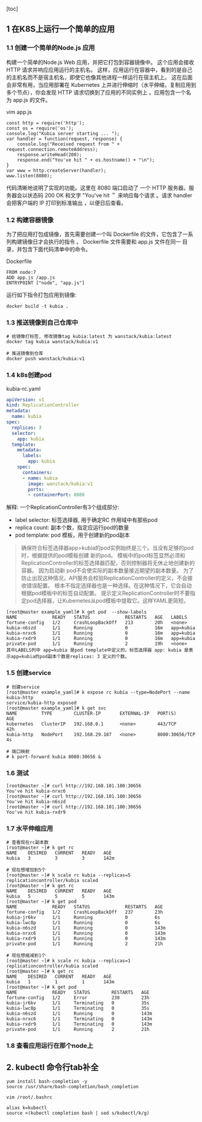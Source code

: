 [toc]
## 1 在K8S上运行一个简单的应用

### 1.1 创建一个简单的Node.js 应用
构建一个简单的Node.js Web 应用，并把它打包到容器镜像中。 
这个应用会接收 HTTP 请求并响应应用运行的主机名。
这样，应用运行在容器中，看到的是自己的主机名而不是宿主机名，即使它也像其他进程一样运行在宿主机上。 
这在后面会非常有用，当应用部署在 Kubernetes 上并进行伸缩时（水平伸缩，复制应用到多个节点），你会发现 HTTP
请求切换到了应用的不同实例上 。应用包含一个名为 app.js 的文件。

vim app.js
```shell
const http = require('http');
const os = require('os');
console.log("Kubia server starting ... ");
var handler = function(request, response) {
    console.log("Received request from " + request.connection.remoteAddress);
    response.writeHead(200);
    response.end("You've hit " + os.hostname() + "\n");
}
var www = http.createServer(handler);
www.listen(8080);
```

代码清晰地说明了实现的功能。这里在 8080 端口启动了 一个 HTTP 服务器。服务器会以状态码 200 OK 和文字 
"You've hit <hostname>＂ 来响应每个请求 。请求 handler 会把客户端的 IP 打印到标准输出 ，以便日后查看。

### 1.2 构建容器镜像
为了把应用打包成镜像，首先需要创建一个叫 Dockerfile 的文件，它包含了一系列构建镜像日才会执行的指令 。 Dockerfile 文件需要和 app.js 文件在同一 目录，并包含下面代码清单中的命令。

Dockerfile
```shell
FROM node:7
ADD app.js /app.js
ENTRYPOINT ["node", "app.js"]
```

运行如下指令打包应用到镜像:
```shell
docker build -t kubia .
```

### 1.3 推送镜像到自己仓库中
```shell
# 给镜像打标签, 修改镜像tag kubia:latest 为 wanstack/kubia:latest
docker tag kubia wanstack/kubia:v1

# 推送镜像到仓库
docker push wanstack/kubia:v1
```

### 1.4 k8s创建pod
kubia-rc.yaml
```yaml
apiVersion: v1
kind: ReplicationController
metadata:
  name: kubia
spec:
  replicas: 3
  selector:
    app: kubia
  template:
    metadata:
      labels:
        app: kubia
    spec:
      containers:
      - name: kubia
        image: wanstack/kubia:v1
        ports:
        - containerPort: 8080
```
解释:
一个ReplicationController有3个组成部分:
- label selector: 标签选择器, 用于确定RC 作用域中有那些pod
- replica count: 副本个数，指定应运行pod的数量
- pod template: pod 模板，用于创建新的pod副本

>确保符合标签选择器app=kubia的pod实例始终是三个。当没有足够的pod时，根据提供的pod模板创建 新的pod。
>模板中的pod标签显然必须和ReplicationController的标签选择器匹配，否则控制器将无休止地创建新的容器。
>因为启动新 pod不会使实际的副本数量接近期望的副本数量。
>为了防止出现这种情况，API服务会校验ReplicationController的定义，不会接收错误配置。
>根本不指定选择器也是一种选择。在这种情况下，它会自动根据pod模板中的标签自动配置。
>提示定义ReplicationController时不要指定pod选择器，让Kubemetes从pod模板中提取它。这样YAML更简短。

```shell
[root@master example_yaml]# k get pod  --show-labels 
NAME             READY   STATUS             RESTARTS   AGE   LABELS
fortune-config   1/2     CrashLoopBackOff   213        20h   <none>
kubia-n6szd      1/1     Running            0          16m   app=kubia
kubia-nrxc6      1/1     Running            0          16m   app=kubia
kubia-rxdr9      1/1     Running            0          16m   app=kubia
private-pod      1/1     Running            2          19h   <none>
其中LABELS列中 app=kubia 是pod template中定义的，标签选择器 app: kubia 是表示app=kubia的pod副本个数是replicas: 3 定义的个数。
```

### 1.5 创建service
```shell
# 创建service
[root@master example_yaml]# k expose rc kubia --type=NodePort --name kubia-http
service/kubia-http exposed
[root@master example_yaml]# k get svc
NAME         TYPE        CLUSTER-IP       EXTERNAL-IP   PORT(S)          AGE
kubernetes   ClusterIP   192.168.0.1      <none>        443/TCP          42h
kubia-http   NodePort    192.168.29.187   <none>        8080:30656/TCP   4s

# 端口映射
# k port-forward kubia 8080:30656 &
```

### 1.6 测试
```shell
[root@master ~]# curl http://192.168.101.100:30656
You've hit kubia-nrxc6
[root@master ~]# curl http://192.168.101.100:30656
You've hit kubia-n6szd
[root@master ~]# curl http://192.168.101.100:30656
You've hit kubia-rxdr9

```

### 1.7 水平伸缩应用
```shell
# 查看现在rc副本数
[root@master ~]# k get rc
NAME    DESIRED   CURRENT   READY   AGE
kubia   3         3         3       142m

# 现在想增加到5个
[root@master ~]# k scale rc kubia --replicas=5
replicationcontroller/kubia scaled
[root@master ~]# k get rc
NAME    DESIRED   CURRENT   READY   AGE
kubia   5         5         5       143m
[root@master ~]# k get pod
NAME             READY   STATUS             RESTARTS   AGE
fortune-config   1/2     CrashLoopBackOff   237        23h
kubia-jr6kv      1/1     Running            0          6s
kubia-lwc8p      1/1     Running            0          6s
kubia-n6szd      1/1     Running            0          143m
kubia-nrxc6      1/1     Running            0          143m
kubia-rxdr9      1/1     Running            0          143m
private-pod      1/1     Running            2          21h

# 现在想缩减到1个
[root@master ~]# k scale rc kubia --replicas=1
replicationcontroller/kubia scaled
[root@master ~]# k get rc
NAME    DESIRED   CURRENT   READY   AGE
kubia   1         1         1       143m
[root@master ~]# k get pod
NAME             READY   STATUS        RESTARTS   AGE
fortune-config   1/2     Error         238        23h
kubia-jr6kv      1/1     Terminating   0          35s
kubia-lwc8p      1/1     Terminating   0          35s
kubia-n6szd      1/1     Running       0          143m
kubia-nrxc6      1/1     Terminating   0          143m
kubia-rxdr9      1/1     Terminating   0          143m
private-pod      1/1     Running       2          21h
```

### 1.8 查看应用运行在那个node上



## 2. kubectl 命令行tab补全
```shell
yum install bash-completion -y
source /usr/share/bash-completion/bash_completion

vim /root/.bashrc

alias k=kubectl
source <(kubectl completion bash | sed s/kubectl/k/g)
```
